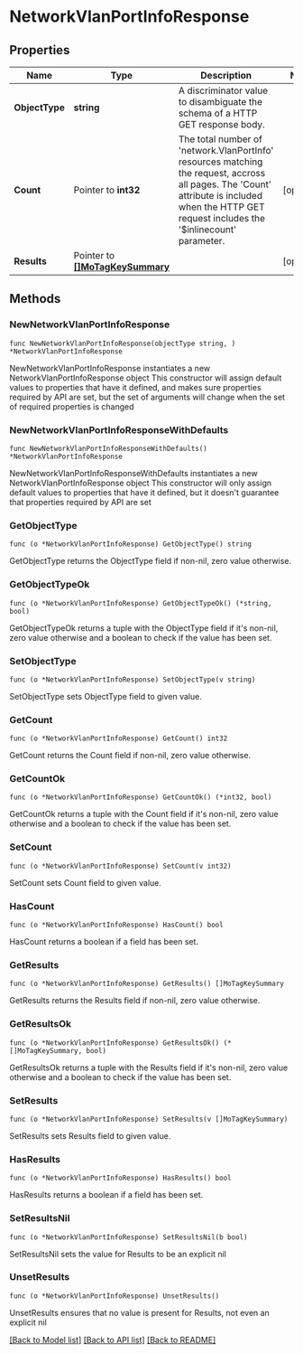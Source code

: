 # NetworkVlanPortInfoResponse

## Properties

Name | Type | Description | Notes
------------ | ------------- | ------------- | -------------
**ObjectType** | **string** | A discriminator value to disambiguate the schema of a HTTP GET response body. | 
**Count** | Pointer to **int32** | The total number of &#39;network.VlanPortInfo&#39; resources matching the request, accross all pages. The &#39;Count&#39; attribute is included when the HTTP GET request includes the &#39;$inlinecount&#39; parameter. | [optional] 
**Results** | Pointer to [**[]MoTagKeySummary**](mo.TagKeySummary.md) |  | [optional] 

## Methods

### NewNetworkVlanPortInfoResponse

`func NewNetworkVlanPortInfoResponse(objectType string, ) *NetworkVlanPortInfoResponse`

NewNetworkVlanPortInfoResponse instantiates a new NetworkVlanPortInfoResponse object
This constructor will assign default values to properties that have it defined,
and makes sure properties required by API are set, but the set of arguments
will change when the set of required properties is changed

### NewNetworkVlanPortInfoResponseWithDefaults

`func NewNetworkVlanPortInfoResponseWithDefaults() *NetworkVlanPortInfoResponse`

NewNetworkVlanPortInfoResponseWithDefaults instantiates a new NetworkVlanPortInfoResponse object
This constructor will only assign default values to properties that have it defined,
but it doesn't guarantee that properties required by API are set

### GetObjectType

`func (o *NetworkVlanPortInfoResponse) GetObjectType() string`

GetObjectType returns the ObjectType field if non-nil, zero value otherwise.

### GetObjectTypeOk

`func (o *NetworkVlanPortInfoResponse) GetObjectTypeOk() (*string, bool)`

GetObjectTypeOk returns a tuple with the ObjectType field if it's non-nil, zero value otherwise
and a boolean to check if the value has been set.

### SetObjectType

`func (o *NetworkVlanPortInfoResponse) SetObjectType(v string)`

SetObjectType sets ObjectType field to given value.


### GetCount

`func (o *NetworkVlanPortInfoResponse) GetCount() int32`

GetCount returns the Count field if non-nil, zero value otherwise.

### GetCountOk

`func (o *NetworkVlanPortInfoResponse) GetCountOk() (*int32, bool)`

GetCountOk returns a tuple with the Count field if it's non-nil, zero value otherwise
and a boolean to check if the value has been set.

### SetCount

`func (o *NetworkVlanPortInfoResponse) SetCount(v int32)`

SetCount sets Count field to given value.

### HasCount

`func (o *NetworkVlanPortInfoResponse) HasCount() bool`

HasCount returns a boolean if a field has been set.

### GetResults

`func (o *NetworkVlanPortInfoResponse) GetResults() []MoTagKeySummary`

GetResults returns the Results field if non-nil, zero value otherwise.

### GetResultsOk

`func (o *NetworkVlanPortInfoResponse) GetResultsOk() (*[]MoTagKeySummary, bool)`

GetResultsOk returns a tuple with the Results field if it's non-nil, zero value otherwise
and a boolean to check if the value has been set.

### SetResults

`func (o *NetworkVlanPortInfoResponse) SetResults(v []MoTagKeySummary)`

SetResults sets Results field to given value.

### HasResults

`func (o *NetworkVlanPortInfoResponse) HasResults() bool`

HasResults returns a boolean if a field has been set.

### SetResultsNil

`func (o *NetworkVlanPortInfoResponse) SetResultsNil(b bool)`

 SetResultsNil sets the value for Results to be an explicit nil

### UnsetResults
`func (o *NetworkVlanPortInfoResponse) UnsetResults()`

UnsetResults ensures that no value is present for Results, not even an explicit nil

[[Back to Model list]](../README.md#documentation-for-models) [[Back to API list]](../README.md#documentation-for-api-endpoints) [[Back to README]](../README.md)


